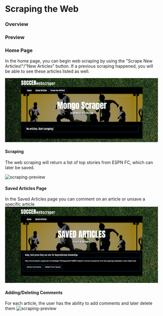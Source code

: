 # Scraping the Web

### Overview


### Preview

### Home Page
  In the home page, you can begin web scraping by using the "Scrape New Articles!"/"New Articles" button. If a previous scraping happened, you will be able to see these articles listed as well. 
  
![home-page](public/assets/images/mainPage.png)

#### Scraping 
  The web scraping will return a list of top stories from ESPN FC, which can later be saved. 
  
![scraping-preview](https://media.giphy.com/media/pm6yptEj4iZhu/giphy.gif)

#### Saved Articles Page
  In the Saved Articles page you can comment on an article or unsave a specific article 
![home-page](public/assets/images/savedArticlesPage.png)

#### Adding/Deleting Comments
  For each article, the user has the ability to add comments and later delete them
![scraping-preview](https://media.giphy.com/media/MDOwXwYTE86PK/giphy.gif)

